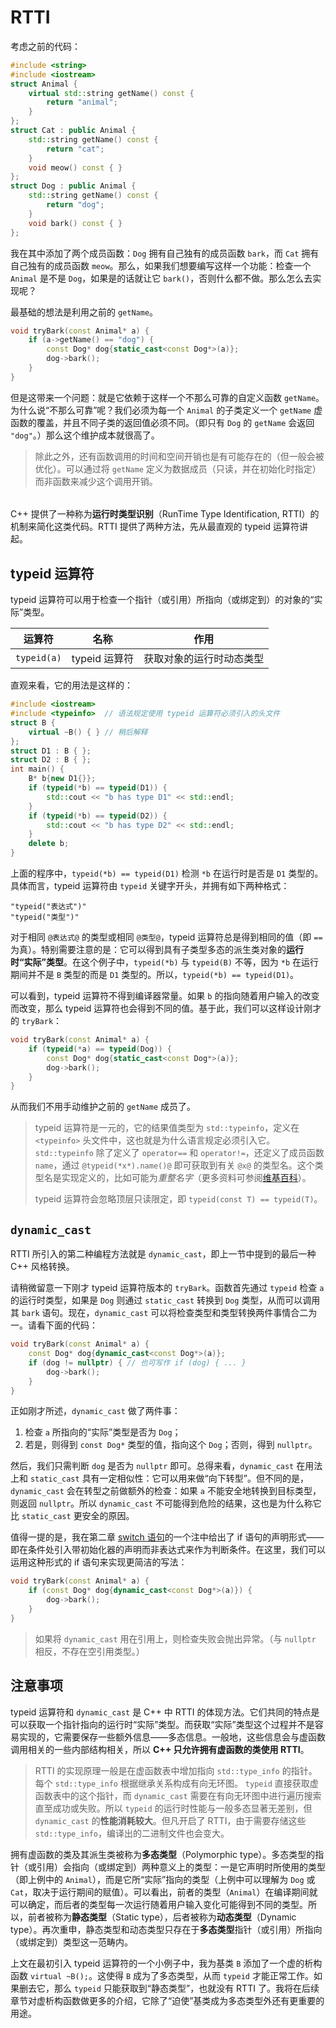 # RTTI

考虑之前的代码：
```cpp
#include <string>
#include <iostream>
struct Animal {
    virtual std::string getName() const {
        return "animal";
    }
};
struct Cat : public Animal {
    std::string getName() const {
        return "cat";
    }
    void meow() const { }
};
struct Dog : public Animal {
    std::string getName() const {
        return "dog";
    }
    void bark() const { }
};
```

我在其中添加了两个成员函数：`Dog` 拥有自己独有的成员函数 `bark`，而 `Cat` 拥有自己独有的成员函数 `meow`。那么，如果我们想要编写这样一个功能：检查一个 `Animal` 是不是 `Dog`，如果是的话就让它 `bark()`，否则什么都不做。那么怎么去实现呢？

最基础的想法是利用之前的 `getName`。
```cpp
void tryBark(const Animal* a) {
    if (a->getName() == "dog") {
        const Dog* dog{static_cast<const Dog*>(a)};
        dog->bark();
    }
}
```

但是这带来一个问题：就是它依赖于这样一个不那么可靠的自定义函数 `getName`。为什么说“不那么可靠”呢？我们必须为每一个 `Animal` 的子类定义一个 `getName` 虚函数的覆盖，并且不同子类的返回值必须不同。（即只有 `Dog` 的 `getName` 会返回 `"dog"`。）那么这个维护成本就很高了。

> 除此之外，还有函数调用的时间和空间开销也是有可能存在的（但一般会被优化）。可以通过将 `getName` 定义为数据成员（只读，并在初始化时指定）而非函数来减少这个调用开销。

<h6 id="idx_RTTI"></h6>
<h6 id="idx_运行时类型识别"></h6>

C++ 提供了一种称为**运行时类型识别**（RunTime Type Identification, RTTI）的机制来简化这类代码。RTTI 提供了两种方法，先从最直观的 typeid 运算符讲起。

## typeid 运算符

typeid 运算符可以用于检查一个指针（或引用）所指向（或绑定到）的对象的“实际”类型。

| 运算符      | 名称          | 作用                     |
| ----------- | ------------- | ------------------------ |
| `typeid(a)` | typeid 运算符 | 获取对象的运行时动态类型 |

直观来看，它的用法是这样的：
```cpp codemo(show)
#include <iostream>
#include <typeinfo>  // 语法规定使用 typeid 运算符必须引入的头文件
struct B {
    virtual ~B() { } // 稍后解释
};
struct D1 : B { };
struct D2 : B { };
int main() {
    B* b{new D1{}};
    if (typeid(*b) == typeid(D1)) {
        std::cout << "b has type D1" << std::endl;
    }
    if (typeid(*b) == typeid(D2)) {
        std::cout << "b has type D2" << std::endl;
    }
    delete b;
}
```

上面的程序中，`typeid(*b) == typeid(D1)` 检测 `*b` 在运行时是否是 `D1` 类型的。具体而言，typeid 运算符由 `typeid` 关键字开头，并拥有如下两种格式：
```sdsc
"typeid("表达式")"
"typeid("类型")"
```

对于相同 `@表达式@` 的类型或相同 `@类型@`，typeid 运算符总是得到相同的值（即 `==` 为真）。特别需要注意的是：它可以得到具有子类型多态的派生类对象的**运行时“实际”类型**。在这个例子中，`typeid(*b)` 与 `typeid(B)` 不等，因为 `*b` 在运行期间并不是 `B` 类型的而是 `D1` 类型的。所以，`typeid(*b) == typeid(D1)`。

可以看到，typeid 运算符不得到编译器常量。如果 `b` 的指向随着用户输入的改变而改变，那么 typeid 运算符也会得到不同的值。基于此，我们可以这样设计刚才的 `tryBark`：

```cpp
void tryBark(const Animal* a) {
    if (typeid(*a) == typeid(Dog)) {
        const Dog* dog{static_cast<const Dog*>(a)};
        dog->bark();
    }
}
```

从而我们不用手动维护之前的 `getName` 成员了。

> typeid 运算符是一元的，它的结果值类型为 `std::typeinfo`，定义在 `<typeinfo>` 头文件中，这也就是为什么语言规定必须引入它。`std::typeinfo` 除了定义了 `operator==` 和 `operator!=`，还定义了成员函数 `name`，通过 `@typeid(*x*).name()@` 即可获取到有关 `@x@` 的类型名。这个类型名是实现定义的，比如可能为*重整名字*（更多资料可参阅[维基百科](https://zh.wikipedia.org/wiki/%E5%90%8D%E5%AD%97%E4%BF%AE%E9%A5%B0)）。
>
> typeid 运算符会忽略顶层只读限定，即 `typeid(const T) == typeid(T)`。

## `dynamic_cast`

RTTI 所引入的第二种编程方法就是 `dynamic_cast`，即上一节中提到的最后一种 C++ 风格转换。

请稍微留意一下刚才 typeid 运算符版本的 `tryBark`。函数首先通过 `typeid` 检查 `a` 的运行时类型，如果是 `Dog` 则通过 `static_cast` 转换到 `Dog` 类型，从而可以调用其 `bark` 语句。现在，`dynamic_cast` 可以将检查类型和类型转换两件事情合二为一。请看下面的代码：
```cpp
void tryBark(const Animal* a) {
    const Dog* dog{dynamic_cast<const Dog*>(a)};
    if (dog != nullptr) { // 也可写作 if (dog) { ... }
        dog->bark();
    }
}
```

正如刚才所述，`dynamic_cast` 做了两件事：
1. 检查 `a` 所指向的“实际”类型是否为 `Dog`；
2. 若是，则得到 `const Dog*` 类型的值，指向这个 `Dog`；否则，得到 `nullptr`。

然后，我们只需判断 `dog` 是否为 `nullptr` 即可。总得来看，`dynamic_cast` 在用法上和 `static_cast` 具有一定相似性：它可以用来做“向下转型”。但不同的是，`dynamic_cast` 会在转型之前做额外的检查：如果 `a` 不能安全地转换到目标类型，则返回 `nullptr`。所以 `dynamic_cast` 不可能得到危险的结果，这也是为什么称它比 `static_cast` 更安全的原因。

值得一提的是，我在第二章 [switch 语句](/ch02/part3/switch_statement.md)的一个注中给出了 if 语句的声明形式——即在条件处引入带初始化器的声明而非表达式来作为判断条件。在这里，我们可以运用这种形式的 if 语句来实现更简洁的写法：
```cpp
void tryBark(const Animal* a) {
    if (const Dog* dog{dynamic_cast<const Dog*>(a)}) {
        dog->bark();
    }
}
```

> 如果将 `dynamic_cast` 用在引用上，则检查失败会抛出异常。（与 `nullptr` 相反，不存在空引用类型。）

## 注意事项

typeid 运算符和 `dynamic_cast` 是 C++ 中 RTTI 的体现方法。它们共同的特点是可以获取一个指针指向的运行时“实际”类型。而获取“实际”类型这个过程并不是容易实现的，它需要保存一些额外信息——多态信息。一般地，这些信息会与虚函数调用相关的一些内部结构相关，所以 **C++ 只允许拥有虚函数的类使用 RTTI**。

> RTTI 的实现原理一般是在虚函数表中增加指向 `std::type_info` 的指针。每个 `std::type_info` 根据继承关系构成有向无环图。 `typeid` 直接获取虚函数表中的这个指针，而 `dynamic_cast` 需要在有向无环图中进行遍历搜索直至成功或失败。所以 `typeid` 的运行时性能与一般多态显著无差别，但 `dynamic_cast` 的**性能消耗较大**。但凡开启了 RTTI，由于需要存储这些 `std::type_info`，编译出的二进制文件也会变大。

拥有虚函数的类及其派生类被称为**多态类型**（Polymorphic type）。多态类型的指针（或引用）会指向（或绑定到）两种意义上的类型：一是它声明时所使用的类型（即上例中的 `Animal`），而是它所“实际”指向的类型（上例中可以理解为 `Dog` 或 `Cat`，取决于运行期间的赋值）。可以看出，前者的类型（`Animal`）在编译期间就可以确定，而后者的类型每一次运行随着用户输入变化可能得到不同的类型。所以，前者被称为**静态类型**（Static type），后者被称为**动态类型**（Dynamic type）。再次重申，静态类型和动态类型只存在于**多态类型**指针（或引用）所指向（或绑定到）类型这一范畴内。

上文在最初引入 typeid 运算符的一个小例子中，我为基类 `B` 添加了一个虚的析构函数 `virtual ~B();`。这使得 `B` 成为了多态类型，从而 `typeid` 才能正常工作。如果删去它，那么 `typeid` 只能获取到“静态类型”，也就没有 RTTI 了。我将在后续章节对虚析构函数做更多的介绍，它除了“迫使”基类成为多态类型外还有更重要的用途。
